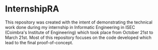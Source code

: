 # InternshipRA
This repository was created with the intent of demonstrating the technical work done during my internship in Informatic Engineering in ISEC (Coimbra's Institute of Engineering) which took place from October 21st to March 21st. Most of this repository focuses on the code developed which lead to the final proof-of-concept.

